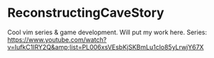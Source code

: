 ReconstructingCaveStory
=======================

Cool vim series &amp; game development. Will put my work here. Series: https://www.youtube.com/watch?v=IufkC1IRY2Q&amp;list=PL006xsVEsbKjSKBmLu1clo85yLrwjY67X
